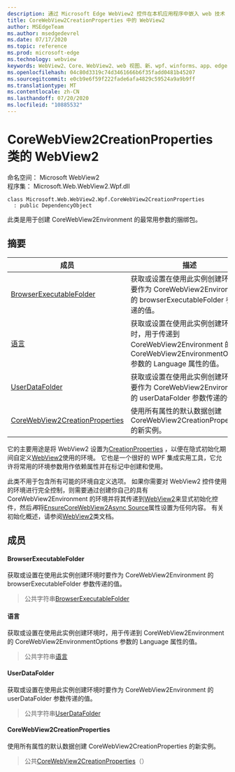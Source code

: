 ```yaml
---
description: 通过 Microsoft Edge WebView2 控件在本机应用程序中嵌入 web 技术（HTML、CSS 和 JavaScript）
title: CoreWebView2CreationProperties 中的 WebView2
author: MSEdgeTeam
ms.author: msedgedevrel
ms.date: 07/17/2020
ms.topic: reference
ms.prod: microsoft-edge
ms.technology: webview
keywords: WebView2、Core、WebView2、web 视图、新、wpf、winforms、app、edge、CoreWebView2、CoreWebView2Controller、浏览器控件、边缘 html、WebView2、浏览器控件、边缘 html、。 CoreWebView2CreationProperties
ms.openlocfilehash: 04c80d3319c74d3461666b6f35fadd0481b45207
ms.sourcegitcommit: e0cb9e6f59f222fade6afa4829c59524a9a9b9ff
ms.translationtype: MT
ms.contentlocale: zh-CN
ms.lasthandoff: 07/20/2020
ms.locfileid: "10885532"
---
```

# CoreWebView2CreationProperties 类的 WebView2 

命名空间： Microsoft WebView2 \
程序集： Microsoft.Web.WebView2.Wpf.dll

```
class Microsoft.Web.WebView2.Wpf.CoreWebView2CreationProperties
  : public DependencyObject
```

此类是用于创建 CoreWebView2Environment 的最常用参数的捆绑包。

## 摘要

 成员                        | 描述
--------------------------------|---------------------------------------------
[BrowserExecutableFolder](#browserexecutablefolder) | 获取或设置在使用此实例创建环境时要作为 CoreWebView2Environment 的 browserExecutableFolder 参数传递的值。
[语言](#language) | 获取或设置在使用此实例创建环境时，用于传递到 CoreWebView2Environment 的 CoreWebView2EnvironmentOptions 参数的 Language 属性的值。
[UserDataFolder](#userdatafolder) | 获取或设置在使用此实例创建环境时要作为 CoreWebView2Environment 的 userDataFolder 参数传递的值。
[CoreWebView2CreationProperties](#corewebview2creationproperties) | 使用所有属性的默认数据创建 CoreWebView2CreationProperties 的新实例。

它的主要用途是将 WebView2 设置为[CreationProperties](microsoft-web-webview2-wpf-webview2.md) ，以便在隐式初始化期间自定义[WebView2](microsoft-web-webview2-wpf-webview2.md)使用的环境。 它也是一个很好的 WPF 集成实用工具，它允许将常用的环境参数用作依赖属性并在标记中创建和使用。

此类不用于包含所有可能的环境自定义选项。 如果你需要对 WebView2 控件使用的环境进行完全控制，则需要通过创建你自己的具有 CoreWebView2Environment 的环境并将其传递到[WebView2](microsoft-web-webview2-wpf-webview2.md)来显式初始化控件，然后*再*将[EnsureCoreWebView2Async Source](microsoft-web-webview2-wpf-webview2.md)属性设置为任何内容。 有关初始化概述，请参阅[WebView2](microsoft-web-webview2-wpf-webview2.md)类文档。

## 成员

#### BrowserExecutableFolder 

获取或设置在使用此实例创建环境时要作为 CoreWebView2Environment 的 browserExecutableFolder 参数传递的值。

> 公共字符串[BrowserExecutableFolder](#browserexecutablefolder)

#### 语言 

获取或设置在使用此实例创建环境时，用于传递到 CoreWebView2Environment 的 CoreWebView2EnvironmentOptions 参数的 Language 属性的值。

> 公共字符串[语言](#language)

#### UserDataFolder 

获取或设置在使用此实例创建环境时要作为 CoreWebView2Environment 的 userDataFolder 参数传递的值。

> 公共字符串[UserDataFolder](#userdatafolder)

#### CoreWebView2CreationProperties 

使用所有属性的默认数据创建 CoreWebView2CreationProperties 的新实例。

> 公共[CoreWebView2CreationProperties](#corewebview2creationproperties)（）

